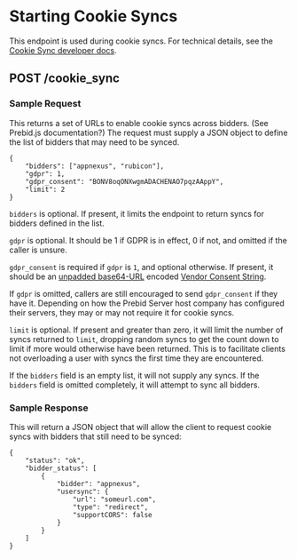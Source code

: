 # Starting Cookie Syncs

This endpoint is used during cookie syncs. For technical details, see the
[Cookie Sync developer docs](../developers/cookie-syncs.md).

## POST /cookie_sync

### Sample Request
This returns a set of URLs to enable cookie syncs across bidders. (See Prebid.js documentation?) The request
must supply a JSON object to define the list of bidders that may need to be synced.

```
{
    "bidders": ["appnexus", "rubicon"],
    "gdpr": 1,
    "gdpr_consent": "BONV8oqONXwgmADACHENAO7pqzAAppY",
    "limit": 2
}
```

`bidders` is optional. If present, it limits the endpoint to return syncs for bidders defined in the list.

`gdpr` is optional. It should be 1 if GDPR is in effect, 0 if not, and omitted if the caller is unsure.

`gdpr_consent` is required if `gdpr` is `1`, and optional otherwise. If present, it should be an [unpadded base64-URL](https://tools.ietf.org/html/rfc4648#page-7) encoded [Vendor Consent String](https://github.com/InteractiveAdvertisingBureau/GDPR-Transparency-and-Consent-Framework/blob/master/Consent%20string%20and%20vendor%20list%20formats%20v1.1%20Final.md#vendor-consent-string-format-).

If `gdpr` is  omitted, callers are still encouraged to send `gdpr_consent` if they have it.
Depending on how the Prebid Server host company has configured their servers, they may or may not require it for cookie syncs.

`limit` is optional. If present and greater than zero, it will limit the number of syncs returned to `limit`, dropping random syncs to
get the count down to limit if more would otherwise have been returned. This is to facilitate clients not overloading a user with syncs
the first time they are encountered.

If the `bidders` field is an empty list, it will not supply any syncs. If the `bidders` field is omitted completely, it will attempt
to sync all bidders.

### Sample Response

This will return a JSON object that will allow the client to request cookie syncs with bidders that still need to be synced:

```
{
    "status": "ok",
    "bidder_status": [
        {
            "bidder": "appnexus",
            "usersync": {
                "url": "someurl.com",
                "type": "redirect",
                "supportCORS": false
            }
        }
    ]
}
```
